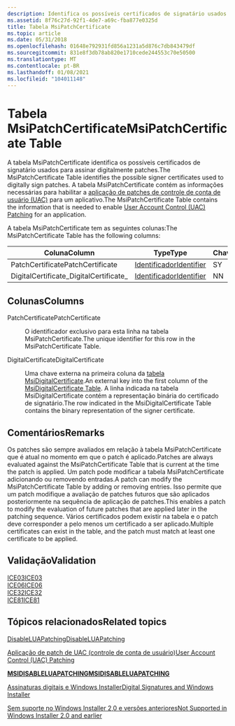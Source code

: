 ```yaml
---
description: Identifica os possíveis certificados de signatário usados para assinar digitalmente patches.
ms.assetid: 8f76c27d-92f1-4de7-a69c-fba877e0325d
title: Tabela MsiPatchCertificate
ms.topic: article
ms.date: 05/31/2018
ms.openlocfilehash: 01648e792931fd856a1231a5d876c7db843479df
ms.sourcegitcommit: 831e8f3db78ab820e1710cede244553c70e50500
ms.translationtype: MT
ms.contentlocale: pt-BR
ms.lasthandoff: 01/08/2021
ms.locfileid: "104011148"
---
```

# <a name="msipatchcertificate-table"></a><span data-ttu-id="a17ce-103">Tabela MsiPatchCertificate</span><span class="sxs-lookup"><span data-stu-id="a17ce-103">MsiPatchCertificate Table</span></span>

<span data-ttu-id="a17ce-104">A tabela MsiPatchCertificate identifica os possíveis certificados de signatário usados para assinar digitalmente patches.</span><span class="sxs-lookup"><span data-stu-id="a17ce-104">The MsiPatchCertificate Table identifies the possible signer certificates used to digitally sign patches.</span></span> <span data-ttu-id="a17ce-105">A tabela MsiPatchCertificate contém as informações necessárias para habilitar a [aplicação de patches de controle de conta de usuário (UAC)](user-account-control--uac--patching.md) para um aplicativo.</span><span class="sxs-lookup"><span data-stu-id="a17ce-105">The MsiPatchCertificate Table contains the information that is needed to enable [User Account Control (UAC) Patching](user-account-control--uac--patching.md) for an application.</span></span>

<span data-ttu-id="a17ce-106">A tabela MsiPatchCertificate tem as seguintes colunas:</span><span class="sxs-lookup"><span data-stu-id="a17ce-106">The MsiPatchCertificate Table has the following columns:</span></span>



| <span data-ttu-id="a17ce-107">Coluna</span><span class="sxs-lookup"><span data-stu-id="a17ce-107">Column</span></span>               | <span data-ttu-id="a17ce-108">Type</span><span class="sxs-lookup"><span data-stu-id="a17ce-108">Type</span></span>                         | <span data-ttu-id="a17ce-109">Chave</span><span class="sxs-lookup"><span data-stu-id="a17ce-109">Key</span></span> | <span data-ttu-id="a17ce-110">Nullable</span><span class="sxs-lookup"><span data-stu-id="a17ce-110">Nullable</span></span> |
|----------------------|------------------------------|-----|----------|
| <span data-ttu-id="a17ce-111">PatchCertificate</span><span class="sxs-lookup"><span data-stu-id="a17ce-111">PatchCertificate</span></span>     | [<span data-ttu-id="a17ce-112">Identificador</span><span class="sxs-lookup"><span data-stu-id="a17ce-112">Identifier</span></span>](identifier.md) | <span data-ttu-id="a17ce-113">S</span><span class="sxs-lookup"><span data-stu-id="a17ce-113">Y</span></span>   | <span data-ttu-id="a17ce-114">N</span><span class="sxs-lookup"><span data-stu-id="a17ce-114">N</span></span>        |
| <span data-ttu-id="a17ce-115">DigitalCertificate\_</span><span class="sxs-lookup"><span data-stu-id="a17ce-115">DigitalCertificate\_</span></span> | [<span data-ttu-id="a17ce-116">Identificador</span><span class="sxs-lookup"><span data-stu-id="a17ce-116">Identifier</span></span>](identifier.md) | <span data-ttu-id="a17ce-117">N</span><span class="sxs-lookup"><span data-stu-id="a17ce-117">N</span></span>   | <span data-ttu-id="a17ce-118">N</span><span class="sxs-lookup"><span data-stu-id="a17ce-118">N</span></span>        |



 

## <a name="columns"></a><span data-ttu-id="a17ce-119">Colunas</span><span class="sxs-lookup"><span data-stu-id="a17ce-119">Columns</span></span>

<dl> <dt>

<span data-ttu-id="a17ce-120"><span id="PatchCertificate"></span><span id="patchcertificate"></span><span id="PATCHCERTIFICATE"></span>PatchCertificate</span><span class="sxs-lookup"><span data-stu-id="a17ce-120"><span id="PatchCertificate"></span><span id="patchcertificate"></span><span id="PATCHCERTIFICATE"></span>PatchCertificate</span></span>
</dt> <dd>

<span data-ttu-id="a17ce-121">O identificador exclusivo para esta linha na tabela MsiPatchCertificate.</span><span class="sxs-lookup"><span data-stu-id="a17ce-121">The unique identifier for this row in the MsiPatchCertificate Table.</span></span>

</dd> <dt>

<span data-ttu-id="a17ce-122"><span id="DigitalCertificate"></span><span id="digitalcertificate"></span><span id="DIGITALCERTIFICATE"></span>DigitalCertificate</span><span class="sxs-lookup"><span data-stu-id="a17ce-122"><span id="DigitalCertificate"></span><span id="digitalcertificate"></span><span id="DIGITALCERTIFICATE"></span>DigitalCertificate</span></span>
</dt> <dd>

<span data-ttu-id="a17ce-123">Uma chave externa na primeira coluna da [tabela MsiDigitalCertificate](msidigitalcertificate-table.md).</span><span class="sxs-lookup"><span data-stu-id="a17ce-123">An external key into the first column of the [MsiDigitalCertificate Table](msidigitalcertificate-table.md).</span></span> <span data-ttu-id="a17ce-124">A linha indicada na tabela MsiDigitalCertificate contém a representação binária do certificado de signatário.</span><span class="sxs-lookup"><span data-stu-id="a17ce-124">The row indicated in the MsiDigitalCertificate Table contains the binary representation of the signer certificate.</span></span>

</dd> </dl>

## <a name="remarks"></a><span data-ttu-id="a17ce-125">Comentários</span><span class="sxs-lookup"><span data-stu-id="a17ce-125">Remarks</span></span>

<span data-ttu-id="a17ce-126">Os patches são sempre avaliados em relação à tabela MsiPatchCertificate que é atual no momento em que o patch é aplicado.</span><span class="sxs-lookup"><span data-stu-id="a17ce-126">Patches are always evaluated against the MsiPatchCertificate Table that is current at the time the patch is applied.</span></span> <span data-ttu-id="a17ce-127">Um patch pode modificar a tabela MsiPatchCertificate adicionando ou removendo entradas.</span><span class="sxs-lookup"><span data-stu-id="a17ce-127">A patch can modify the MsiPatchCertificate Table by adding or removing entries.</span></span> <span data-ttu-id="a17ce-128">Isso permite que um patch modifique a avaliação de patches futuros que são aplicados posteriormente na sequência de aplicação de patches.</span><span class="sxs-lookup"><span data-stu-id="a17ce-128">This enables a patch to modify the evaluation of future patches that are applied later in the patching sequence.</span></span> <span data-ttu-id="a17ce-129">Vários certificados podem existir na tabela e o patch deve corresponder a pelo menos um certificado a ser aplicado.</span><span class="sxs-lookup"><span data-stu-id="a17ce-129">Multiple certificates can exist in the table, and the patch must match at least one certificate to be applied.</span></span>

## <a name="validation"></a><span data-ttu-id="a17ce-130">Validação</span><span class="sxs-lookup"><span data-stu-id="a17ce-130">Validation</span></span>

<dl>

[<span data-ttu-id="a17ce-131">ICE03</span><span class="sxs-lookup"><span data-stu-id="a17ce-131">ICE03</span></span>](ice03.md)  
[<span data-ttu-id="a17ce-132">ICE06</span><span class="sxs-lookup"><span data-stu-id="a17ce-132">ICE06</span></span>](ice06.md)  
[<span data-ttu-id="a17ce-133">ICE32</span><span class="sxs-lookup"><span data-stu-id="a17ce-133">ICE32</span></span>](ice32.md)  
[<span data-ttu-id="a17ce-134">ICE81</span><span class="sxs-lookup"><span data-stu-id="a17ce-134">ICE81</span></span>](ice81.md)  
</dl>

## <a name="related-topics"></a><span data-ttu-id="a17ce-135">Tópicos relacionados</span><span class="sxs-lookup"><span data-stu-id="a17ce-135">Related topics</span></span>

<dl> <dt>

[<span data-ttu-id="a17ce-136">DisableLUAPatching</span><span class="sxs-lookup"><span data-stu-id="a17ce-136">DisableLUAPatching</span></span>](disableluapatching.md)
</dt> <dt>

[<span data-ttu-id="a17ce-137">Aplicação de patch de UAC (controle de conta de usuário)</span><span class="sxs-lookup"><span data-stu-id="a17ce-137">User Account Control (UAC) Patching</span></span>](user-account-control--uac--patching.md)
</dt> <dt>

[<span data-ttu-id="a17ce-138">**MSIDISABLELUAPATCHING**</span><span class="sxs-lookup"><span data-stu-id="a17ce-138">**MSIDISABLELUAPATCHING**</span></span>](msidisableluapatching.md)
</dt> <dt>

[<span data-ttu-id="a17ce-139">Assinaturas digitais e Windows Installer</span><span class="sxs-lookup"><span data-stu-id="a17ce-139">Digital Signatures and Windows Installer</span></span>](digital-signatures-and-windows-installer.md)
</dt> <dt>

[<span data-ttu-id="a17ce-140">Sem suporte no Windows Installer 2,0 e versões anteriores</span><span class="sxs-lookup"><span data-stu-id="a17ce-140">Not Supported in Windows Installer 2.0 and earlier</span></span>](not-supported-in-windows-installer-version-2-0.md)
</dt> </dl>

 

 




